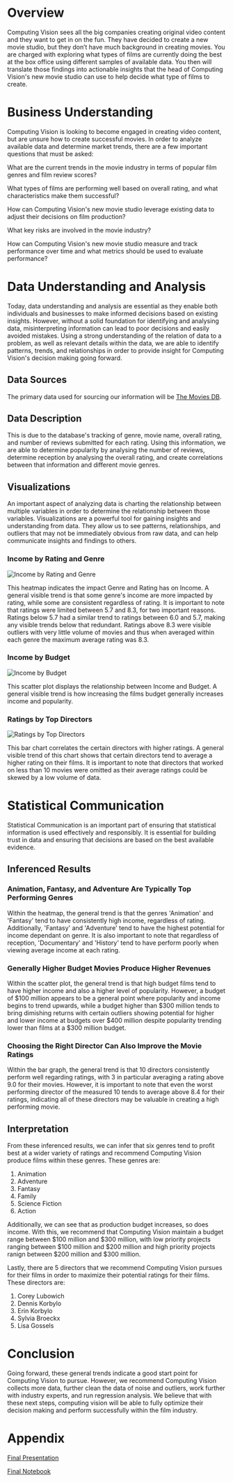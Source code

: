# Overview

Computing Vision sees all the big companies creating original video content and they want to get in on the fun. They have decided to create a new movie studio, but they don’t have much background in creating movies. You are charged with exploring what types of films are currently doing the best at the box office using different samples of available data. You then will translate those findings into actionable insights that the head of Computing Vision's new movie studio can use to help decide what type of films to create.

# Business Understanding

Computing Vision is looking to become engaged in creating video content, but are unsure how to create successful movies. In order to  analyze available data and determine market trends, there are a few important questions that must be asked:

What are the current trends in the movie industry in terms of popular film genres and film review scores?

What types of films are performing well based on overall rating, and what characteristics make them successful?

How can Computing Vision's new movie studio leverage existing data to adjust their decisions on film production?

What key risks are involved in the movie industry?

How can Computing Vision's new movie studio measure and track performance over time and what metrics should be used to evaluate performance?

# Data Understanding and Analysis

Today, data understanding and analysis are essential as they enable both individuals and businesses to make informed decisions based on existing insights. However, without a solid foundation for identifying and analysing data, misinterpreting information can lead to poor decisions and easily avoided mistakes. Using a strong understanding of the relation of data to a problem, as well as relevant details within the data, we are able to identify patterns, trends, and relationships in order to provide insight for Computing Vision's decision making going forward.

## Data Sources

The primary data used for sourcing our information will be [The Movies DB](https://github.com/Jhuue/Flatiron-Capstone1/blob/main/Data/tmdb.movies.csv).

## Data Description

This is due to the database's tracking of genre, movie name, overall rating, and number of reviews submitted for each rating. Using this information, we are able to determine popularity by analysing the number of reviews, determine reception by analysing the overall rating, and create correlations between that information and different movie genres.

## Visualizations

An important aspect of analyzing data is charting the relationship between multiple variables in order to determine the relationship between those variables. Visualizations are a powerful tool for gaining insights and understanding from data. They allow us to see patterns, relationships, and outliers that may not be immediately obvious from raw data, and can help communicate insights and findings to others.

### Income by Rating and Genre
![Income by Rating and Genre](https://github.com/Jhuue/Flatiron-Capstone1/blob/main/Visualizations/heatmap.png)

This heatmap indicates the impact Genre and Rating has on Income. A general visible trend is that some genre's income are more impacted by rating, while some are consistent regardless of rating. It is important to note that ratings were limited between 5.7 and 8.3, for two important reasons. Ratings below 5.7 had a similar trend to ratings between 6.0 and 5.7, making any visible trends below that redundant. Ratings above 8.3 were visible outliers with very little volume of movies and thus when averaged within each genre the maximum average rating was 8.3.

### Income by Budget
![Income by Budget](https://github.com/Jhuue/Flatiron-Capstone1/blob/main/Visualizations/scatterplot.png)

This scatter plot displays the relationship between Income and Budget. A general visible trend is how increasing the films budget generally increases income and popularity. 

### Ratings by Top Directors
![Ratings by Top Directors](https://github.com/Jhuue/Flatiron-Capstone1/blob/main/Visualizations/bargraph.png)

This bar chart correlates the certain directors with higher ratings. A general visible trend of this chart shows that certain directors tend to average a higher rating on their films. It is important to note that directors that worked on less than 10 movies were omitted as their average ratings could be skewed by a low volume of data.

# Statistical Communication

Statistical Communication is an important part of ensuring that statistical information is used effectively and responsibly. It is essential for building trust in data and ensuring that decisions are based on the best available evidence.

## Inferenced Results

### Animation, Fantasy, and Adventure Are Typically Top Performing Genres

Within the heatmap, the general trend is that the genres 'Animation' and 'Fantasy' tend to have consistently high income, regardless of rating. Additionally, 'Fantasy' and 'Adventure' tend to have the highest potential for income dependant on genre. It is also important to note that regardless of reception, 'Documentary' and 'History' tend to have perform poorly when viewing average income at each rating.

### Generally Higher Budget Movies Produce Higher Revenues

Within the scatter plot, the general trend is that high budget films tend to have higher income and also a higher level of popularity. However, a budget of $100 million appears to be a general point where popularity and income begins to trend upwards, while a budget higher than $300 million tends to bring dimishing returns with certain outliers showing potential for higher and lower income at budgets over $400 million despite popularity trending lower than films at a $300 million budget.

### Choosing the Right Director Can Also Improve the Movie Ratings

Within the bar graph, the general trend is that 10 directors consistently perform well regarding ratings, with 3 in particular averaging a rating above 9.0 for their movies. However, it is important to note that even the worst performing director of the measured 10 tends to average above 8.4 for their ratings, indicating all of these directors may be valuable in creating a high performing movie.

## Interpretation

From these inferenced results, we can infer that six genres tend to profit best at a wider variety of ratings and recommend Computing Vision produce films within these genres. These genres are:

1. Animation
2. Adventure
3. Fantasy
4. Family
5. Science Fiction
6. Action

Additionally, we can see that as production budget increases, so does income. With this, we recommend that Computing Vision maintain a budget range between $100 million and $300 million, with low priority projects ranging between $100 million and $200 million and high priority projects ranign between $200 million and $300 million.

Lastly, there are 5 directors that we recommend Computing Vision pursues for their films in order to maximize their potential ratings for their films. These directors are:

1. Corey Lubowich
2. Dennis Korbylo
3. Erin Korbylo
4. Sylvia Broeckx
5. Lisa Gossels



# Conclusion

Going forward, these general trends indicate a good start point for Computing Vision to pursue. However, we recommend Computing Vision collects more data, further clean the data of noise and outliers, work further with industry experts, and run regression analysis. We believe that with these next steps, computing vision will be able to fully optimize their decision making and perform successfully within the film industry.

# Appendix
[Final Presentation](https://github.com/Jhuue/Flatiron-Capstone1/blob/main/Final%20Presentation.pptx)

[Final Notebook](https://github.com/Jhuue/Flatiron-Capstone1/blob/main/Final%20Notebook.ipynb)
